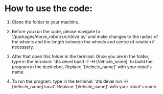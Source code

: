 # How to use the code:

1.  Clone the folder to your machine. 

2.  Before you run the code, please navigate to '/packages/move_robot/src/drive.py' and make changes to the radius of the wheels and the length between the wheels and centre of rotation if necessary. 

3.  After that open this folder in the terminal. Once you are in the folder, type in the terminal: 'dts devel build -f -H [Vehicle_name]'
to build the program in the duckiebot. Replace '[Vehicle_name]' with your robot's name.

4.  To run the program, type in the terminal: 'dts devel run -H [Vehicle_name].local'. Replace '[Vehicle_name]' with your robot's name.
